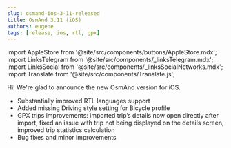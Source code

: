 ```yaml
---
slug: osmand-ios-3-11-released
title: OsmAnd 3.11 (iOS)
authors: eugene
tags: [release, ios, rtl, gpx]
---
```

import AppleStore from '@site/src/components/buttons/AppleStore.mdx';
import LinksTelegram from '@site/src/components/_linksTelegram.mdx';
import LinksSocial from '@site/src/components/_linksSocialNetworks.mdx';
import Translate from '@site/src/components/Translate.js';

Hi!
We're glad to announce the new OsmAnd version for iOS.

<!--truncate-->

* Substantially improved RTL languages support
* Added missing Driving style setting for Bicycle profile
* GPX trips improvements: imported trip’s details now open directly after import, fixed an issue with trip not being displayed on the details screen, improved trip statistics calculation
* Bug fixes and minor improvements


<LinksTelegram/>
<AppleStore/>